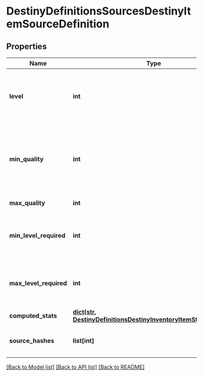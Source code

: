 # DestinyDefinitionsSourcesDestinyItemSourceDefinition

## Properties
Name | Type | Description | Notes
------------ | ------------- | ------------- | -------------
**level** | **int** | The level at which the item spawns.  Essentially the Primary Key  for this source data: there will be multiple of these source entries per item that  has source data, grouped by the level at which the item spawns. | [optional] 
**min_quality** | **int** | The minimum Quality at which the item spawns for this level.  Examine DestinyInventoryItemDefinition  for more information about what Quality means.  Just don&#39;t ask Phaedrus about it,  he&#39;ll never stop talking and you&#39;ll have to write a book about it. | [optional] 
**max_quality** | **int** | The maximum quality at which the item spawns for this level. | [optional] 
**min_level_required** | **int** | The minimum Character Level required for equipping the item when the item spawns at the item level  defined on this DestinyItemSourceDefinition, as far as we saw in our processing. | [optional] 
**max_level_required** | **int** | The maximum Character Level required for equipping the item when the item spawns at the item level  defined on this DestinyItemSourceDefinition, as far as we saw in our processing. | [optional] 
**computed_stats** | [**dict(str, DestinyDefinitionsDestinyInventoryItemStatDefinition)**](DestinyDefinitionsDestinyInventoryItemStatDefinition.md) | The stats computed for this level/quality range. | [optional] 
**source_hashes** | **list[int]** | The DestinyRewardSourceDefinitions found that can spawn the item at this level. | [optional] 

[[Back to Model list]](../README.md#documentation-for-models) [[Back to API list]](../README.md#documentation-for-api-endpoints) [[Back to README]](../README.md)


